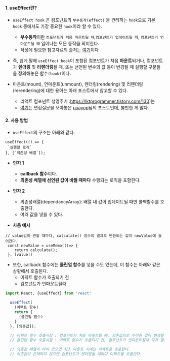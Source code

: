 
#### 1. useEffect란?

- `useEffect hook` 은 컴포넌트의 `부수동작(effect)` 을 관리하는 `hook`으로 기본 `hook` 중에서도 가장 중요한 `hook`이라 할 수 있다.
	- **부수동작**이란 `컴포넌트가 처음 마운트될 때`,`컴포넌트가 업데이트될 때`, `컴포넌트가 언마운트될 때` 일어나는 모든 동작을 의미한다.
	- 작성에 필요한 참고자료의 출처는 [여기](https://c17an.netlify.app/blog/React/useEffect-%EC%82%AC%EC%9A%A9%ED%95%98%EA%B8%B0/article/)이다

- 즉, 쉽게 말해 `useEffect hook`이 포함된 컴포넌트가 처음 **마운트**되거나, 컴포넌트가 **렌더링** 및 **리렌더링**될 때, 또는 선언된 변수의 값 등이 변경될 때 실행할 구문들을 정의해놓은 함수`(hook)`이다.

- 마운트(mount), 언마운트(unmount), 렌더링(rendering) 및 리렌더링(rerendering)에 대한 용어는 아래 포스트에서 참고할 수 있다.
	- 리액트 컴포넌트 생명주기 :https://lktprogrammer.tistory.com/130)는 
	- [여기](https://medium.com/@heoh06/%EB%A6%AC%EC%95%A1%ED%8A%B8-%EB%A6%AC%EC%95%A1%ED%8A%B8-%EB%A9%B4%EC%A0%91%EC%A7%88%EB%AC%B8-1c6050d87c8b)는 면접질문을 모아놓은 [uoayop](https://velog.io/@uoayop/posts)님의 포스트인데, 볼만한 게 많다.


#### 2. 사용 방법

- `useEffect`의 구조는 아래와 같다.
```tsx
useEffect(() => { 
 `실행할 로직` 
}, [`의존성 배열`]);
```

 - **인자 1**
	 - **callback 함수**이다.
	 - **의존성 배열에 선언된 값이 바뀔 때마다** 수행되는 로직을 포함한다.

 - **인자 2**
	 - 의존성배열(dependancyArray): 배열 내 값이 업데이트될 때만 콜백함수를 호출한다.
	 - 여러 값을 넣을 수 있다.

- **사용 예시**
```tsx
// value값이 변할 때마다, calculate() 함수의 결과로 반환되는 값이 newValue에 들어간다.
 const newValue = useMemo(()=> {
    return calculate();
 }, [value])
```

- 또한, callback 함수에는  **클린업 함수**를 넣을 수도 있는데, 이 함수는 아래와 같은 상황에서 호출된다.
	- 이펙트 함수가 호출되기 전
	- 컴포넌트가 언마운트될때


```js
import React, {useEffect} from 'react'

  useEffect(
    (이펙트 함수)
    return {
      (클린업 함수)
    }
  }, [의존값]);

  // 이펙트 함수 호출시점 : 컴포넌트가 처음 마운트될 때, 의존값으로 주어진 값이 변경될 때
  // 클린업 함수 호출시점 : 이펙트 함수가 호출되기 전, 컴포넌트가 언마운트될때 각각 클린업이 호출된다.

  // 의존값 배열이 비어 있으면 최초 마운트 시에만 이펙트를 호출한다.
  // 의존값이 존재하지 않으면 컴포넌트가 렌더링될 때마다 이펙트를 호출한다.
```